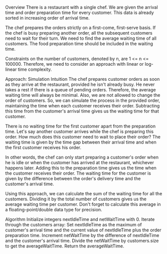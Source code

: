 Overview
There is a restaurant with a single chef. We are given the arrival time and order preparation time for every customer. This data is already sorted in increasing order of arrival time.

The chef prepares the orders strictly on a first-come, first-serve basis. If the chef is busy preparing another order, all the subsequent customers need to wait for their turn. We need to find the average waiting time of all customers. The food preparation time should be included in the waiting time.

Constraints on the number of customers, denoted by n, are 1 <= n <= 100000. Therefore, we need to consider an approach with linear or log-linear time complexity.

Approach: Simulation
Intuition
The chef prepares customer orders as soon as they arrive at the restaurant, provided he isn't already busy. He never takes a rest if there is a queue of pending orders. Therefore, the average waiting time will always be minimal. Also, we are not allowed to change the order of customers. So, we can simulate the process in the provided order, maintaining the time when each customer receives their order. Subtracting this time from the customer's arrival time gives us the waiting time for that customer.

There is no waiting time for the first customer apart from the preparation time. Let's say another customer arrives while the chef is preparing this order. How much does this customer need to wait to place their order? The waiting time is given by the time gap between their arrival time and when the first customer receives his order.

In other words, the chef can only start preparing a customer's order when he is idle or when the customer has arrived at the restaurant, whichever happens later. Adding this to the preparation time gives us the time when the customer receives their order. The waiting time for the customer is given by the difference between the order's delivery time and the customer's arrival time.

Using this approach, we can calculate the sum of the waiting time for all the customers. Dividing it by the total number of customers gives us the average waiting time per customer. Don't forget to calculate this average in a floating-point/double data type for precision.

Algorithm
Initialize integers nextIdleTime and netWaitTime with 0.
Iterate through the customers array:
Set nextIdleTime as the maximum of customer's arrival time and the current value of nextIdleTime plus the order preparation time.
Increment netWaitTime by the difference of nextIdleTime and the customer's arrival time.
Divide the netWaitTime by customers.size to get the averageWaitTime.
Return the averageWaitTime.
